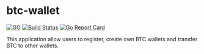 # btc-wallet

[![GO](https://img.shields.io/github/go-mod/go-version/oleg-balunenko/btc-wallet)](https://golang.org/doc/devel/release.html)
[![Build Status](https://travis-ci.com/oleg-balunenko/btc-wallet.svg?branch=master)](https://travis-ci.com/oleg-balunenko/btc-wallet)
[![Go Report Card](https://goreportcard.com/badge/github.com/oleg-balunenko/btc-wallet)](https://goreportcard.com/report/github.com/oleg-balunenko/btc-wallet)

This application allow users to register, create own BTC wallets and transfer BTC to other wallets.
